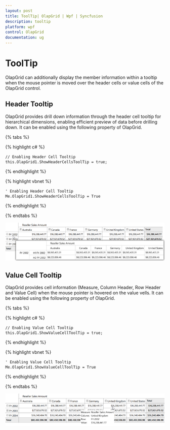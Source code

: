 ```yaml
---
layout: post
title: ToolTip| OlapGrid | Wpf | Syncfusion
description: tooltip
platform: wpf
control: OlapGrid
documentation: ug
---
```


# ToolTip

OlapGrid can additionally display the member information within a tooltip when the mouse pointer is moved over the header cells or value cells of the OlapGrid control.

## Header Tooltip

OlapGrid provides drill down information through the header cell tooltip for hierarchical dimensions, enabling efficient preview of data before drilling down. It can be enabled using the following property of OlapGrid.

{% tabs %}
  
{% highlight c# %}

    // Enabling Header Cell Tooltip
    this.OlapGrid1.ShowHeaderCellsToolTip = true;

{% endhighlight %}

{% highlight vbnet %}

    ' Enabling Header Cell Tooltip
    Me.OlapGrid1.ShowHeaderCellsToolTip = True

{% endhighlight %}

{% endtabs %}

![](ToolTip_images/ToolTip_img1.png)

## Value Cell Tooltip

OlapGrid provides cell information (Measure, Column Header, Row Header and Value Cell) when the mouse pointer is hovered on the value vells. It can be enabled using the following property of OlapGrid.

{% tabs %}
  
{% highlight c# %}

    // Enabling Value Cell Tooltip
    this.OlapGrid1.ShowValueCellToolTip = true;

{% endhighlight %}

{% highlight vbnet %}

    ' Enabling Value Cell Tooltip
    Me.OlapGrid1.ShowValueCellToolTip = True

{% endhighlight %}

{% endtabs %}

![](ToolTip_images/ToolTip_img2.png)


